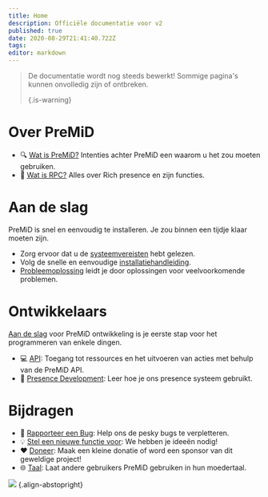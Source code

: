 ```yaml
---
title: Home
description: Officiële documentatie voor v2
published: true
date: 2020-08-29T21:41:40.722Z
tags:
editor: markdown
---
```


> De documentatie wordt nog steeds bewerkt! Sommige pagina's kunnen onvolledig zijn of ontbreken. 
> 
> {.is-warning}

# Over PreMiD
- :mag: [Wat is PreMiD?](/about) Intenties achter PreMiD een waarom u het zou moeten gebruiken.
- :link: [Wat is RPC?](https://discordapp.com/rich-presence) Alles over Rich presence en zijn functies.

# Aan de slag

PreMiD is snel en eenvoudig te installeren. Je zou binnen een tijdje klaar moeten zijn.

- Zorg ervoor dat u de [systeemvereisten](/install/requirements) hebt gelezen.
- Volg de snelle en eenvoudige [installatiehandleiding](/install).
- [Probleemoplossing](/troubleshooting) leidt je door oplossingen voor veelvoorkomende problemen.

# Ontwikkelaars

[Aan de slag](/dev) voor PreMiD ontwikkeling is je eerste stap voor het programmeren van enkele dingen.

- :computer: [API](/dev/api): Toegang tot ressources en het uitvoeren van acties met behulp van de PreMiD API.
- :wrench: [Presence Development](/dev/presence): Leer hoe je ons presence systeem gebruikt.

# Bijdragen
- :bug: [Rapporteer een Bug](https://github.com/PreMiD): Help ons de pesky bugs te verpletteren.
- :bulb: [Stel een nieuwe functie voor](https://discord.premid.app/): We hebben je ideeën nodig!
- :heart: [Doneer](https://www.patreon.com/Timeraa): Maak een kleine donatie of word een sponsor van dit geweldige project!
- :globe_with_meridians: [Taal](https://translate.premid.app): Laat andere gebruikers PreMiD gebruiken in hun moedertaal.

![](https://beta.premid.app/img/logo.2b414dc2.gif) {.align-abstopright}